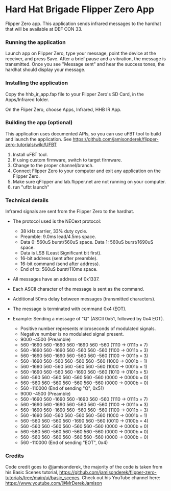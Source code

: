 # Hard Hat Brigade Flipper Zero App
Flipper Zero app. This application sends infrared messages to the hardhat that will be available at DEF CON 33.

### Running the application

Launch app on Flipper Zero, type your message, point the device at the receiver, and press Save. After a brief pause and a vibration, the message is transmitted. Once you see "Message sent" and hear the success tones, the hardhat should display your message.

### Installing the application

Copy the hhb_ir_app.fap file to your Flipper Zero's SD Card, in the Apps/Infrared folder.

On the Fliper Zero, choose Apps, Infrared, HHB IR App.

### Building the app (optional)

This application uses documented APIs, so you can use uFBT tool to build and launch the application. See https://github.com/jamisonderek/flipper-zero-tutorials/wiki/UFBT

1. Install uFBT tool.
2. If using custom firmware, switch to target firmware.
3. Change to the proper channel/branch.
4. Connect Flipper Zero to your computer and exit any application on the Flipper Zero.
5. Make sure qFlipper and lab.flipper.net are not running on your computer.
6. run "ufbt launch"

### Technical details

Infrared signals are sent from the Flipper Zero to the hardhat.

- The protocol used is the NECext protocol: 
  - 38 kHz carrier, 33% duty cycle.
  - Preamble: 9.0ms lead/4.5ms space.
  - Data 0: 560uS burst/560uS space. Data 1: 560uS burst/1690uS space.
  - Data is LSB (Least Significant bit first).
  - 16-bit address (sent after preamble).
  - 16-bit command (send after address).
  - End of tx: 560uS burst/110ms space.
  
- All messages have an address of 0x1337.
- Each ASCII character of the message is sent as the command.
- Additional 50ms delay between messages (transmitted characters).
- The message is terminated with command 0x4 (EOT).

- Example: Sending a message of "Q" (ASCII 0x51, followed by 0x4 EOT). 
  - Positive number represents microseconds of modulated signals.
  - Negative number is no modulated signal present.
  - 9000 -4500                                   (Preamble)
  -  560 -1690  560 -1690  560 -1690  560  -560  (1110 -> 0111b = 7)
  -  560 -1690  560 -1690  560  -560  560  -560  (1100 -> 0011b = 3)
  -  560 -1690  560 -1690  560  -560  560  -560  (1100 -> 0011b = 3)
  -  560 -1690  560  -560  560  -560  560  -560  (1000 -> 0001b = 1)
  -  560 -1690  560  -560  560  -560  560  -560  (1000 -> 0001b = 1)
  -  560 -1690  560  -560  560 -1690  560  -560  (1010 -> 0101b = 5)
  -  560  -560  560  -560  560  -560  560  -560  (0000 -> 0000b = 0)
  -  560  -560  560  -560  560  -560  560  -560  (0000 -> 0000b = 0)
  -  560 -110000                                 (End of sending "Q", 0x51)
  - 9000 -4500                                   (Preamble)
  -  560 -1690  560 -1690  560 -1690  560  -560  (1110 -> 0111b = 7)
  -  560 -1690  560 -1690  560  -560  560  -560  (1100 -> 0011b = 3)
  -  560 -1690  560 -1690  560  -560  560  -560  (1100 -> 0011b = 3)
  -  560 -1690  560  -560  560  -560  560  -560  (1000 -> 0001b = 1)
  -  560  -560  560  -560  560 -1690  560  -560  (0010 -> 0100b = 4)
  -  560  -560  560  -560  560  -560  560  -560  (0000 -> 0000b = 0)
  -  560  -560  560  -560  560  -560  560  -560  (0000 -> 0000b = 0)
  -  560  -560  560  -560  560  -560  560  -560  (0000 -> 0000b = 0)
  -  560 -110000                                 (End of sending "EOT", 0x4)

### Credits

Code credit goes to @jamisonderek, the majority of the code is taken from his Basic Scenes tutorial, https://github.com/jamisonderek/flipper-zero-tutorials/tree/main/ui/basic_scenes. 
Check out his YouTube channel here: https://www.youtube.com/@MrDerekJamison
